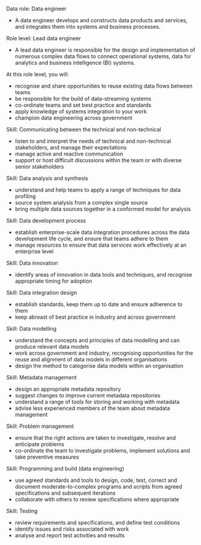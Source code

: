 Data role: Data engineer
- A data engineer develops and constructs data products and services, and integrates them into systems and business processes.

Role level: Lead data engineer
- A lead data engineer is responsible for the design and implementation of numerous complex data flows to connect operational systems, data for analytics and business intelligence (BI) systems.

At this role level, you will:
- recognise and share opportunities to reuse existing data flows between teams
- be responsible for the build of data-streaming systems
- co-ordinate teams and set best practice and standards
- apply knowledge of systems integration to your work
- champion data engineering across government

Skill: Communicating between the technical and non-technical
- listen to and interpret the needs of technical and non-technical stakeholders, and manage their expectations
- manage active and reactive communication
- support or host difficult discussions within the team or with diverse senior stakeholders

Skill: Data analysis and synthesis
- understand and help teams to apply a range of techniques for data profiling
- source system analysis from a complex single source
- bring multiple data sources together in a conformed model for analysis

Skill: Data development process
- establish enterprise-scale data integration procedures across the data development life cycle, and ensure that teams adhere to them
- manage resources to ensure that data services work effectively at an enterprise level

Skill: Data innovation
- identify areas of innovation in data tools and techniques, and recognise appropriate timing for adoption

Skill: Data integration design
- establish standards, keep them up to date and ensure adherence to them
- keep abreast of best practice in industry and across government

Skill: Data modelling
- understand the concepts and principles of data modelling and can produce relevant data models
- work across government and industry, recognising opportunities for the reuse and alignment of data models in different organisations
- design the method to categorise data models within an organisation

Skill: Metadata management
- design an appropriate metadata repository
- suggest changes to improve current metadata repositories
- understand a range of tools for storing and working with metadata
- advise less experienced members of the team about metadata management

Skill: Problem management
- ensure that the right actions are taken to investigate, resolve and anticipate problems
- co-ordinate the team to investigate problems, implement solutions and take preventive measures

Skill: Programming and build (data engineering)
- use agreed standards and tools to design, code, test, correct and document moderate-to-complex programs and scripts from agreed specifications and subsequent iterations
- collaborate with others to review specifications where appropriate

Skill: Testing
- review requirements and specifications, and define test conditions
- identify issues and risks associated with work
- analyse and report test activities and results